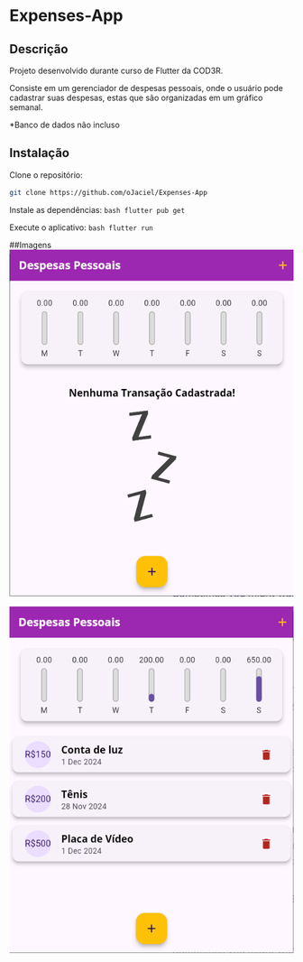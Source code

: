 # Expenses-App

## Descrição

Projeto desenvolvido durante curso de Flutter da COD3R.

Consiste em um gerenciador de despesas pessoais, onde o usuário pode cadastrar suas despesas, estas que são organizadas em um gráfico semanal.

*Banco de dados não incluso

## Instalação

Clone o repositório:
   ```bash
   git clone https://github.com/oJaciel/Expenses-App
   ```
Instale as dependências:
    ```bash
    flutter pub get
    ```

Execute o aplicativo:
    ```bash
    flutter run
    ```

##Imagens
![Alt text](assets/images/screenshot1.png)

![Alt text](assets/images/screenshot2.png)